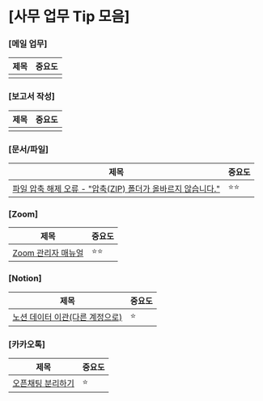 # [사무 업무 Tip 모음]

### [메일 업무]
| 제목 | 중요도 |
|-------|-------|
|  |  |

### [보고서 작성]
| 제목 | 중요도 |
|-------|-------|
|  |  |

### [문서/파일]
| 제목 | 중요도 |
|-------|-------|
| [파일 압축 해제 오류 - "압축(ZIP) 폴더가 올바르지 않습니다."](https://hyeonstone.tistory.com/entry/%ED%8C%8C%EC%9D%BC-%EC%95%95%EC%B6%95-%ED%92%80%EA%B8%B0-%EC%98%A4%EB%A5%98-%EC%95%95%EC%B6%95ZIP-%ED%8F%B4%EB%8D%94%EA%B0%80-%EC%98%AC%EB%B0%94%EB%A5%B4%EC%A7%80-%EC%95%8A%EC%8A%B5%EB%8B%88%EB%8B%A4-%ED%95%B4%EA%B2%B0-%EB%B0%A9%EB%B2%95) | ⭐⭐ |

### [Zoom]
| 제목 | 중요도 |
|-------|-------|
| [Zoom 관리자 매뉴얼](https://hyeonstone.tistory.com/entry/%EB%A7%A4%EB%8B%88%EC%A0%80%EC%86%8C%EC%82%AC%EC%9D%B4%EC%96%B4%ED%8B%B0-Zoom-%EA%B5%90%EC%9C%A1%EB%A7%A4%EB%8B%88%EC%A0%80-%EC%95%84%EB%A5%B4%EB%B0%94%EC%9D%B4%ED%8A%B8-%ED%9B%84%EA%B8%B0) | ⭐⭐ |

### [Notion]
| 제목 | 중요도 |
|-------|-------|
| [노션 데이터 이관(다른 계정으로)](https://gongysd.com/notion-office/?bmode=view&idx=140915101) | ⭐ |


### [카카오톡]
| 제목 | 중요도 |
|-------|-------|
| [오픈채팅 분리하기](https://hyeonstone.tistory.com/entry/PC-%EC%B9%B4%EC%B9%B4%EC%98%A4%ED%86%A1-%EC%98%A4%ED%94%88%EC%B1%84%ED%8C%85-%EB%B6%84%EB%A6%AC%ED%95%98%EA%B8%B0) | ⭐ |
